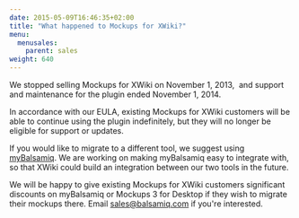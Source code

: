 ```yaml
---
date: 2015-05-09T16:46:35+02:00
title: "What happened to Mockups for XWiki?"
menu:
  menusales:
    parent: sales
weight: 640
---
```


We stopped selling Mockups for XWiki on November 1, 2013,  and support and maintenance for the plugin ended November 1, 2014.

In accordance with our EULA, existing Mockups for XWiki customers will be able to continue using the plugin indefinitely, but they will no longer be eligible for support or updates.

If you would like to migrate to a different tool, we suggest using [myBalsamiq](https://balsamiq.com/products/mockups/mybalsamiq). We are working on making myBalsamiq easy to integrate with, so that XWiki could build an integration between our two tools in the future.

We will be happy to give existing Mockups for XWiki customers significant discounts on myBalsamiq or Mockups 3 for Desktop if they wish to migrate their mockups there. Email [sales@balsamiq.com](mailto:sales@balsamiq.com) if you're interested.